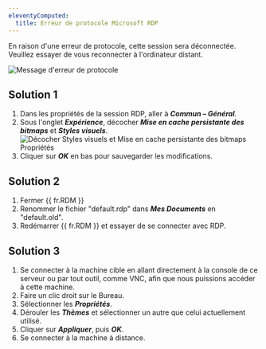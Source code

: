 ```yaml
---
eleventyComputed:
  title: Erreur de protocole Microsoft RDP
---
```

En raison d'une erreur de protocole, cette session sera déconnectée. Veuillez essayer de vous reconnecter à l'ordinateur distant.

![Message d'erreur de protocole](https://cdnweb.devolutions.net/docs/docs_en_kb_KB4261.png)

## Solution 1

1. Dans les propriétés de la session RDP, aller à ***Commun – Général***.
1. Sous l'onglet ***Expérience***, décocher ***Mise en cache persistante des bitmaps*** et ***Styles visuels***.
![Décocher Styles visuels et Mise en cache persistante des bitmaps Propriétés](https://cdnweb.devolutions.net/docs/docs_en_kb_KB4262.png)
1. Cliquer sur ***OK*** en bas pour sauvegarder les modifications.

## Solution 2

1. Fermer {{ fr.RDM }}
1. Renommer le fichier "default.rdp" dans ***Mes Documents*** en "default.old".
1. Redémarrer {{ fr.RDM }} et essayer de se connecter avec RDP.

## Solution 3

1. Se connecter à la machine cible en allant directement à la console de ce serveur ou par tout outil, comme VNC, afin que nous puissions accéder à cette machine.
1. Faire un clic droit sur le Bureau.
1. Sélectionner les ***Propriétés***.
1. Dérouler les ***Thèmes*** et sélectionner un autre que celui actuellement utilisé.
1. Cliquer sur ***Appliquer***, puis ***OK***.
1. Se connecter à la machine à distance.
